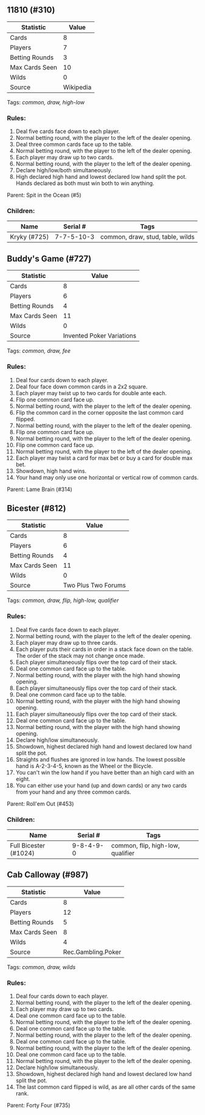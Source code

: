 ## 11810 (#310)

|Statistic|Value|
|---------|-----|
|Cards|8|
|Players|7|
|Betting Rounds|3|
|Max Cards Seen|10|
|Wilds|0|
|Source|Wikipedia|
Tags: *common, draw, high-low*
### Rules:
1. Deal five cards face down to each player.
2. Normal betting round, with the player to the left of the dealer opening.
3. Deal three common cards face up to the table.
4. Normal betting round, with the player to the left of the dealer opening.
5. Each player may draw up to two cards.
6. Normal betting round, with the player to the left of the dealer opening.
7. Declare high/low/both simultaneously.
8. High declared high hand and lowest declared low hand split the pot. Hands declared as both must win both to win anything.

Parent: Spit in the Ocean (#5)
### Children:

|Name|Serial #|Tags|
|----|--------|----|
|Kryky (#725)|7-7-5-10-3|common, draw, stud, table, wilds


## Buddy's Game (#727)

|Statistic|Value|
|---------|-----|
|Cards|8|
|Players|6|
|Betting Rounds|4|
|Max Cards Seen|11|
|Wilds|0|
|Source|Invented Poker Variations|
Tags: *common, draw, fee*
### Rules:
1. Deal four cards down to each player.
2. Deal four face down common cards in a 2x2 square.
3. Each player may twist up to two cards for double ante each.
4. Flip one common card face up.
5. Normal betting round, with the player to the left of the dealer opening.
6. Flip the common card in the corner opposite the last common card flipped.
7. Normal betting round, with the player to the left of the dealer opening.
8. Flip one common card face up.
9. Normal betting round, with the player to the left of the dealer opening.
10. Flip one common card face up.
11. Normal betting round, with the player to the left of the dealer opening.
12. Each player may twist a card for max bet or buy a card for double max bet.
13. Showdown, high hand wins.
14. Your hand may only use one horizontal or vertical row of common cards.

Parent: Lame Brain (#314)


## Bicester (#812)

|Statistic|Value|
|---------|-----|
|Cards|8|
|Players|6|
|Betting Rounds|4|
|Max Cards Seen|11|
|Wilds|0|
|Source|Two Plus Two Forums|
Tags: *common, draw, flip, high-low, qualifier*
### Rules:
1. Deal five cards face down to each player.
2. Normal betting round, with the player to the left of the dealer opening.
3. Each player may draw up to three cards.
4. Each player puts their cards in order in a stack face down on the table. The order of the stack may not change once made.
5. Each player simultaneously flips over the top card of their stack.
6. Deal one common card face up to the table.
7. Normal betting round, with the player with the high hand showing opening.
8. Each player simultaneously flips over the top card of their stack.
9. Deal one common card face up to the table.
10. Normal betting round, with the player with the high hand showing opening.
11. Each player simultaneously flips over the top card of their stack.
12. Deal one common card face up to the table.
13. Normal betting round, with the player with the high hand showing opening.
14. Declare high/low simultaneously.
15. Showdown, highest declared high hand and lowest declared low hand split the pot.
16. Straights and flushes are ignored in low hands. The lowest possible hand is A-2-3-4-5, known as the Wheel or the Bicycle.
17. You can't win the low hand if you have better than an high card with an eight.
18. You can either use your hand (up and down cards) or any two cards from your hand and any three common cards.

Parent: Roll'em Out (#453)
### Children:

|Name|Serial #|Tags|
|----|--------|----|
|Full Bicester (#1024)|9-8-4-9-0|common, flip, high-low, qualifier


## Cab Calloway (#987)

|Statistic|Value|
|---------|-----|
|Cards|8|
|Players|12|
|Betting Rounds|5|
|Max Cards Seen|8|
|Wilds|4|
|Source|Rec.Gambling.Poker|
Tags: *common, draw, wilds*
### Rules:
1. Deal four cards down to each player.
2. Normal betting round, with the player to the left of the dealer opening.
3. Each player may draw up to two cards.
4. Deal one common card face up to the table.
5. Normal betting round, with the player to the left of the dealer opening.
6. Deal one common card face up to the table.
7. Normal betting round, with the player to the left of the dealer opening.
8. Deal one common card face up to the table.
9. Normal betting round, with the player to the left of the dealer opening.
10. Deal one common card face up to the table.
11. Normal betting round, with the player to the left of the dealer opening.
12. Declare high/low simultaneously.
13. Showdown, highest declared high hand and lowest declared low hand split the pot.
14. The last common card flipped is wild, as are all other cards of the same rank.

Parent: Forty Four (#735)


